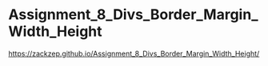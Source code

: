 # Assignment_8_Divs_Border_Margin_Width_Height
 https://zackzep.github.io/Assignment_8_Divs_Border_Margin_Width_Height/
